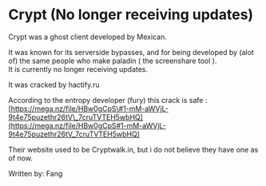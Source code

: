 # Crypt \(No longer receiving updates\)

Crypt was a ghost client developed by Mexican.

It was known for its serverside bypasses, and for being developed by \(alot of\) the same people who make paladin \( the screenshare tool \).   
It is currently no longer receiving updates. 

It was cracked by hactify.ru

According to the entropy developer \(fury\) this crack is safe : [https://mega.nz/file/HBw0gCpS\#1-mM-aWVjL-9t4e75puzethr26tV\_7cruTVTEH5wbHQ](https://mega.nz/file/HBw0gCpS#1-mM-aWVjL-9t4e75puzethr26tV_7cruTVTEH5wbHQ)

Their website used to be Cryptwalk.in, but i do not believe they have one as of now.

Written by: Fang



